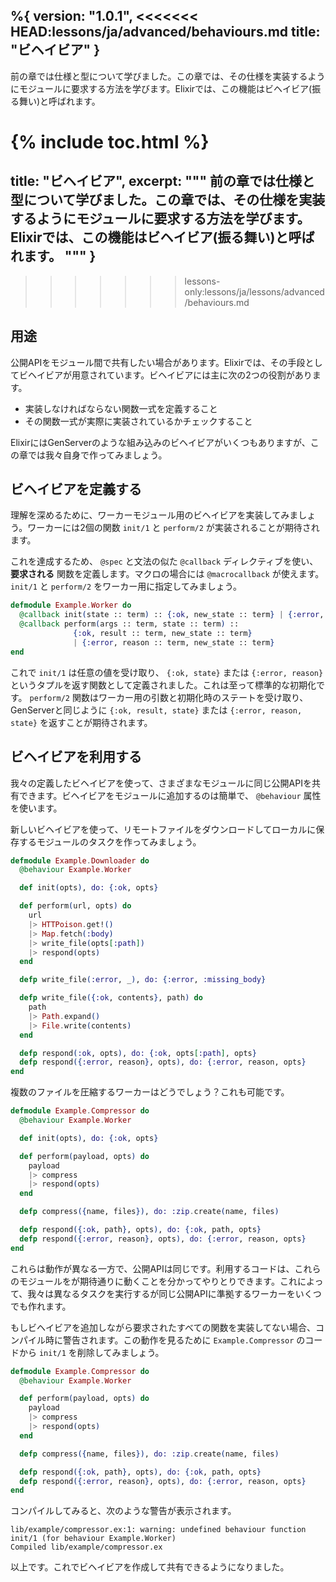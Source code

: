 %{
  version: "1.0.1",
<<<<<<< HEAD:lessons/ja/advanced/behaviours.md
  title: "ビヘイビア"
}
---

前の章では仕様と型について学びました。この章では、その仕様を実装するようにモジュールに要求する方法を学びます。Elixirでは、この機能はビヘイビア(振る舞い)と呼ばれます。

{% include toc.html %}
=======
  title: "ビヘイビア",
  excerpt: """
  前の章では仕様と型について学びました。この章では、その仕様を実装するようにモジュールに要求する方法を学びます。Elixirでは、この機能はビヘイビア(振る舞い)と呼ばれます。
  """
}
---
>>>>>>> lessons-only:lessons/ja/lessons/advanced/behaviours.md

## 用途

公開APIをモジュール間で共有したい場合があります。Elixirでは、その手段としてビヘイビアが用意されています。ビヘイビアには主に次の2つの役割があります。

- 実装しなければならない関数一式を定義すること
- その関数一式が実際に実装されているかチェックすること

ElixirにはGenServerのような組み込みのビヘイビアがいくつもありますが、この章では我々自身で作ってみましょう。

## ビヘイビアを定義する

理解を深めるために、ワーカーモジュール用のビヘイビアを実装してみましょう。ワーカーには2個の関数 `init/1` と `perform/2` が実装されることが期待されます。

これを達成するため、 `@spec` と文法の似た `@callback` ディレクティブを使い、 **要求される** 関数を定義します。マクロの場合には `@macrocallback` が使えます。 `init/1` と `perform/2` をワーカー用に指定してみましょう。

```elixir
defmodule Example.Worker do
  @callback init(state :: term) :: {:ok, new_state :: term} | {:error, reason :: term}
  @callback perform(args :: term, state :: term) ::
              {:ok, result :: term, new_state :: term}
              | {:error, reason :: term, new_state :: term}
end
```

これで `init/1` は任意の値を受け取り、 `{:ok, state}` または `{:error, reason}` というタプルを返す関数として定義されました。これは至って標準的な初期化です。 `perform/2` 関数はワーカー用の引数と初期化時のステートを受け取り、GenServerと同じように `{:ok, result, state}` または `{:error, reason, state}` を返すことが期待されます。

## ビヘイビアを利用する

我々の定義したビヘイビアを使って、さまざまなモジュールに同じ公開APIを共有できます。ビヘイビアをモジュールに追加するのは簡単で、 `@behaviour` 属性を使います。

新しいビヘイビアを使って、リモートファイルをダウンロードしてローカルに保存するモジュールのタスクを作ってみましょう。

```elixir
defmodule Example.Downloader do
  @behaviour Example.Worker

  def init(opts), do: {:ok, opts}

  def perform(url, opts) do
    url
    |> HTTPoison.get!()
    |> Map.fetch(:body)
    |> write_file(opts[:path])
    |> respond(opts)
  end

  defp write_file(:error, _), do: {:error, :missing_body}

  defp write_file({:ok, contents}, path) do
    path
    |> Path.expand()
    |> File.write(contents)
  end

  defp respond(:ok, opts), do: {:ok, opts[:path], opts}
  defp respond({:error, reason}, opts), do: {:error, reason, opts}
end
```

複数のファイルを圧縮するワーカーはどうでしょう？これも可能です。

```elixir
defmodule Example.Compressor do
  @behaviour Example.Worker

  def init(opts), do: {:ok, opts}

  def perform(payload, opts) do
    payload
    |> compress
    |> respond(opts)
  end

  defp compress({name, files}), do: :zip.create(name, files)

  defp respond({:ok, path}, opts), do: {:ok, path, opts}
  defp respond({:error, reason}, opts), do: {:error, reason, opts}
end
```

これらは動作が異なる一方で、公開APIは同じです。利用するコードは、これらのモジュールをが期待通りに動くことを分かってやりとりできます。これによって、我々は異なるタスクを実行するが同じ公開APIに準拠するワーカーをいくつでも作れます。

もしビヘイビアを追加しながら要求されたすべての関数を実装してない場合、コンパイル時に警告されます。この動作を見るために `Example.Compressor` のコードから `init/1` を削除してみましょう。

```elixir
defmodule Example.Compressor do
  @behaviour Example.Worker

  def perform(payload, opts) do
    payload
    |> compress
    |> respond(opts)
  end

  defp compress({name, files}), do: :zip.create(name, files)

  defp respond({:ok, path}, opts), do: {:ok, path, opts}
  defp respond({:error, reason}, opts), do: {:error, reason, opts}
end
```

コンパイルしてみると、次のような警告が表示されます。

```shell
lib/example/compressor.ex:1: warning: undefined behaviour function init/1 (for behaviour Example.Worker)
Compiled lib/example/compressor.ex
```

以上です。これでビヘイビアを作成して共有できるようになりました。

